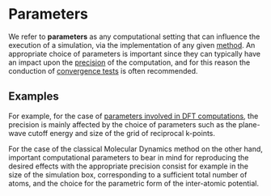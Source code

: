 # Parameters

We refer to **parameters** as any computational setting that can influence the execution of a simulation, via the implementation of any given [method](overview.md). An appropriate choice of parameters is important since they can typically have an impact upon the [precision](precision.md) of the computation, and for this reason the conduction of [convergence tests](../workflows/addons/convergence-algorithms.md) is often recommended.

## Examples

For example, for the case of [parameters involved in DFT computations](../methods-directory/pseudopotential/parameters.md), the precision is mainly affected by the choice of parameters such as the plane-wave cutoff energy and size of the grid of reciprocal k-points.   

For the case of the classical Molecular Dynamics method on the other hand, important computational parameters to bear in mind for reproducing the desired effects with the appropriate precision consist for example in the size of the simulation box, corresponding to a sufficient total number of atoms, and the choice for the parametric form of the inter-atomic potential.

